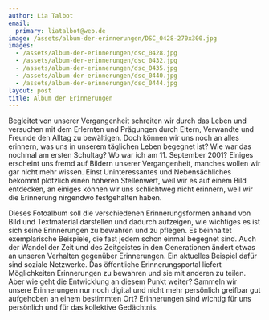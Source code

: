 ```yaml
---
author: Lia Talbot
email:
  primary: liatalbot@web.de
image: /assets/album-der-erinnerungen/DSC_0428-270x300.jpg
images: 
  - /assets/album-der-erinnerungen/dsc_0428.jpg
  - /assets/album-der-erinnerungen/dsc_0432.jpg
  - /assets/album-der-erinnerungen/dsc_0435.jpg
  - /assets/album-der-erinnerungen/dsc_0440.jpg
  - /assets/album-der-erinnerungen/dsc_0444.jpg
layout: post
title: Album der Erinnerungen
---
```


Begleitet von unserer Vergangenheit schreiten wir durch das Leben und ver­suchen mit dem Erlernten und Prägungen durch Eltern, Verwandte und Freunde den Alltag zu bewältigen. Doch können wir uns noch an alles erinnern, was uns in unserem täglichen Leben begegnet ist?
Wie war das nochmal am ersten Schultag? Wo war ich am 11. September 2001?
Einiges erscheint uns fremd auf Bildern unserer Vergangenheit, manches wollen wir gar nicht mehr wissen. Einst Uninteressantes und Nebensächliches bekommt plötzlich einen höheren Stellenwert, weil wir es auf einem Bild entdecken, an einiges können wir uns schlichtweg nicht erinnern, weil wir die Erinnerung ­nirgendwo festgehalten haben.

Dieses Fotoalbum soll die verschiedenen Erinnerungsformen anhand von Bild und Textmaterial darstellen und dadurch aufzeigen, wie wichtiges es ist sich seine Erinnerungen zu bewahren und zu pflegen. Es beinhaltet exemplarische Beispiele, die fast jedem schon einmal begegnet sind. Auch der Wandel der Zeit und des Zeitgeistes in den Generationen ändert etwas an unseren Verhalten gegenüber Erinnerungen. Ein aktuelles Beispiel dafür sind soziale Netzwerke. Das öffentliche Erinnerungsportal liefert Möglichkeiten Erinnerungen zu bewahren und sie mit anderen zu teilen. Aber wie geht die Entwicklung an diesem Punkt weiter? Sammeln wir unsere Erinnerungen nur noch digital und nicht mehr persönlich greifbar gut aufgehoben an einem bestimmten Ort?
Erinnerungen sind wichtig für uns persönlich und für das kol­lektive Gedächtnis.
